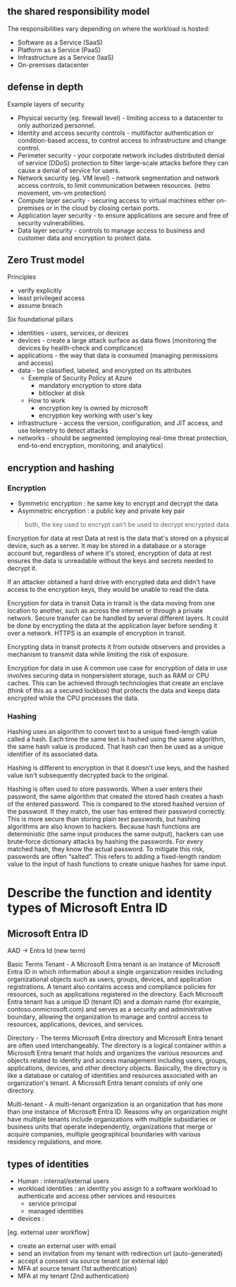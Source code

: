 ## ##
### ###

## the shared responsibility model ##
The responsibilities vary depending on where the workload is hosted:
- Software as a Service (SaaS)
- Platform as a Service (PaaS)
- Infrastructure as a Service (IaaS)
- On-premises datacenter

## defense in depth ##
Example layers of security
- Physical security (eg. firewall level) - limiting access to a datacenter to only authorized personnel.
- Identity and access security controls - multifactor authentication or condition-based access, to control access to infrastructure and change control.
- Perimeter security - your corporate network includes distributed denial of service (DDoS) protection to filter large-scale attacks before they can cause a denial of service for users.
- Network security (eg. VM level) - network segmentation and network access controls, to limit communication between resources. (retro movement, vm-vm protection)
- Compute layer security - securing access to virtual machines either on-premises or in the cloud by closing certain ports.
- Application layer security - to ensure applications are secure and free of security vulnerabilities.
- Data layer security - controls to manage access to business and customer data and encryption to protect data.

## Zero Trust model ##
Principles
- verify explicitly
- least privileged access
- assume breach

Six foundational pillars
- identities - users, services, or devices
- devices - create a large attack surface as data flows (monitoring the devices by health-check and complicance)
- applications - the way that data is consumed (managing permissions and access)
- data - be classified, labeled, and encrypted on its attributes
  - Exemple of Security Policy at Azure
    - mandatory encryption to store data
    - bitlocker at disk
  - How to work
    - encryption key is owned by microsoft
    - encryption key working with user's key
- infrastructure - access the version, configuration, and JIT access, and use telemetry to detect attacks
- networks - should be segmented (employing real-time threat protection, end-to-end encryption, monitoring, and analytics)

## encryption and hashing ##
### Encryption ###
- Symmetric encryption : he same key to encrypt and decrypt the data
- Asymmetric encryption : a public key and private key pair
> both, the key used to encrypt can’t be used to decrypt encrypted data

Encryption for data at rest
Data at rest is the data that's stored on a physical device, such as a server. It may be stored in a database or a storage account but, regardless of where it's stored, encryption of data at rest ensures the data is unreadable without the keys and secrets needed to decrypt it.

If an attacker obtained a hard drive with encrypted data and didn't have access to the encryption keys, they would be unable to read the data.

Encryption for data in transit
Data in transit is the data moving from one location to another, such as across the internet or through a private network. Secure transfer can be handled by several different layers. It could be done by encrypting the data at the application layer before sending it over a network. HTTPS is an example of encryption in transit.

Encrypting data in transit protects it from outside observers and provides a mechanism to transmit data while limiting the risk of exposure.

Encryption for data in use
A common use case for encryption of data in use involves securing data in nonpersistent storage, such as RAM or CPU caches. This can be achieved through technologies that create an enclave (think of this as a secured lockbox) that protects the data and keeps data encrypted while the CPU processes the data.

### Hashing ###
Hashing uses an algorithm to convert text to a unique fixed-length value called a hash. Each time the same text is hashed using the same algorithm, the same hash value is produced. That hash can then be used as a unique identifier of its associated data.

Hashing is different to encryption in that it doesn't use keys, and the hashed value isn't subsequently decrypted back to the original.

Hashing is often used to store passwords. When a user enters their password, the same algorithm that created the stored hash creates a hash of the entered password. This is compared to the stored hashed version of the password. If they match, the user has entered their password correctly. This is more secure than storing plain text passwords, but hashing algorithms are also known to hackers. Because hash functions are deterministic (the same input produces the same output), hackers can use brute-force dictionary attacks by hashing the passwords. For every matched hash, they know the actual password. To mitigate this risk, passwords are often “salted”. This refers to adding a fixed-length random value to the input of hash functions to create unique hashes for same input.

# Describe the function and identity types of Microsoft Entra ID #
## Microsoft Entra ID ##
AAD -> Entra Id (new term)

Basic Terms
Tenant - A Microsoft Entra tenant is an instance of Microsoft Entra ID in which information about a single organization resides including organizational objects such as users, groups, devices, and application registrations. A tenant also contains access and compliance policies for resources, such as applications registered in the directory. Each Microsoft Entra tenant has a unique ID (tenant ID) and a domain name (for example, contoso.onmicrosoft.com) and serves as a security and administrative boundary, allowing the organization to manage and control access to resources, applications, devices, and services.

Directory - The terms Microsoft Entra directory and Microsoft Entra tenant are often used interchangeably. The directory is a logical container within a Microsoft Entra tenant that holds and organizes the various resources and objects related to identity and access management including users, groups, applications, devices, and other directory objects. Basically, the directory is like a database or catalog of identities and resources associated with an organization's tenant. A Microsoft Entra tenant consists of only one directory.

Multi-tenant - A multi-tenant organization is an organization that has more than one instance of Microsoft Entra ID. Reasons why an organization might have multiple tenants include organizations with multiple subsidiaries or business units that operate independently, organizations that merge or acquire companies, multiple geographical boundaries with various residency regulations, and more.

## types of identities ##
- Human : internal/external users
- workload identities : an identity you assign to a software workload to authenticate and access other services and resources
  - service principal
  - managed identities
- devices : 

[eg. external user workflow]
- create an external user with email 
- send an invitation from my tenant with redirection url (auto-generated) 
- accept a consent via source tenant (or external idp)
- MFA at source tenant (1st authentication)
- MFA at my tenant (2nd authentication)


## ##

## ##

## ##

## ##

## ##

## ##

## ##

## ##

## ##

## ##

## ##

## ##

## ##

## ##

## ##

## ##

## ##

## ##

## ##

## ##

## ##

## ##

## ##

## ##

## ##

## ##

## ##

## ##

## ##

## ##

## ##

## ##

## ##

## ##

## ##

## ##

## ##

## ##

## ##

## ##

## ##

## ##

## ##

## ##

## ##

## ##

## ##

## ##

## ##

## ##

## ##

## ##

## ##

## ##

## ##

## ##

## ##
